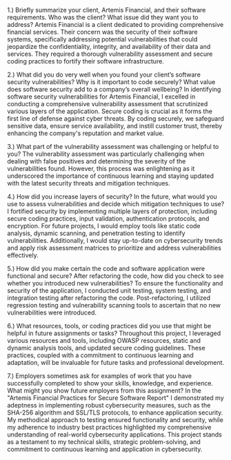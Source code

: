 1.) Briefly summarize your client, Artemis Financial, and their software requirements. Who was the client? What issue did they want you to address?
Artemis Financial is a client dedicated to providing comprehensive financial services. Their concern was the security of their software systems, specifically addressing potential vulnerabilities that could jeopardize the confidentiality, integrity, and availability of their data and services. They required a thorough vulnerability assessment and secure coding practices to fortify their software infrastructure.

2.) What did you do very well when you found your client’s software security vulnerabilities? Why is it important to code securely? What value does software security add to a company’s overall wellbeing?
In identifying software security vulnerabilities for Artemis Financial, I excelled in conducting a comprehensive vulnerability assessment that scrutinized various layers of the application. Secure coding is crucial as it forms the first line of defense against cyber threats. By coding securely, we safeguard sensitive data, ensure service availability, and instill customer trust, thereby enhancing the company's reputation and market value.

3.) What part of the vulnerability assessment was challenging or helpful to you?
The vulnerability assessment was particularly challenging when dealing with false positives and determining the severity of the vulnerabilities found. However, this process was enlightening as it underscored the importance of continuous learning and staying updated with the latest security threats and mitigation techniques.

4.) How did you increase layers of security? In the future, what would you use to assess vulnerabilities and decide which mitigation techniques to use?
I fortified security by implementing multiple layers of protection, including secure coding practices, input validation, authentication protocols, and encryption. For future projects, I would employ tools like static code analysis, dynamic scanning, and penetration testing to identify vulnerabilities. Additionally, I would stay up-to-date on cybersecurity trends and apply risk assessment matrices to prioritize and address vulnerabilities effectively.

5.) How did you make certain the code and software application were functional and secure? After refactoring the code, 
how did you check to see whether you introduced new vulnerabilities?
To ensure the functionality and security of the application, I conducted unit testing, system testing, and integration testing after refactoring the code. Post-refactoring, I utilized regression testing and vulnerability scanning tools to ascertain that no new vulnerabilities were introduced.

6.) What resources, tools, or coding practices did you use that might be helpful in future assignments or tasks?
Throughout this project, I leveraged various resources and tools, including OWASP resources, static and dynamic analysis tools, and updated secure coding guidelines. These practices, coupled with a commitment to continuous learning and adaptation, will be invaluable for future tasks and professional development.

7.) Employers sometimes ask for examples of work that you have successfully completed to show your skills, 
knowledge, and experience. What might you show future employers from this assignment?
In the "Artemis Financial Practices for Secure Software Report" I demonstrated my adeptness in implementing robust cybersecurity measures, such as the SHA-256 algorithm and SSL/TLS protocols, to enhance application security. My methodical approach to testing ensured functionality and security, while my adherence to industry best practices highlighted my comprehensive understanding of real-world cybersecurity applications. This project stands as a testament to my technical skills, strategic problem-solving, and commitment to continuous learning and application in cybersecurity.
